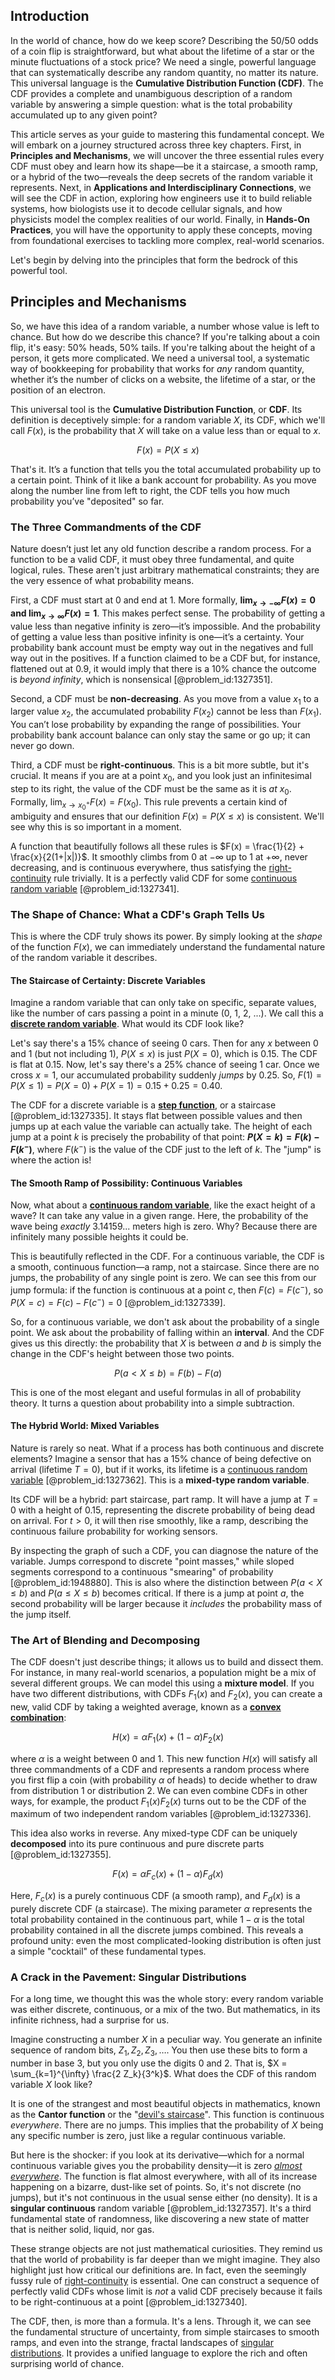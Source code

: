 ## Introduction
In the world of chance, how do we keep score? Describing the 50/50 odds of a coin flip is straightforward, but what about the lifetime of a star or the minute fluctuations of a stock price? We need a single, powerful language that can systematically describe any random quantity, no matter its nature. This universal language is the **Cumulative Distribution Function (CDF)**. The CDF provides a complete and unambiguous description of a random variable by answering a simple question: what is the total probability accumulated up to any given point?

This article serves as your guide to mastering this fundamental concept. We will embark on a journey structured across three key chapters. First, in **Principles and Mechanisms**, we will uncover the three essential rules every CDF must obey and learn how its shape—be it a staircase, a smooth ramp, or a hybrid of the two—reveals the deep secrets of the random variable it represents. Next, in **Applications and Interdisciplinary Connections**, we will see the CDF in action, exploring how engineers use it to build reliable systems, how biologists use it to decode cellular signals, and how physicists model the complex realities of our world. Finally, in **Hands-On Practices**, you will have the opportunity to apply these concepts, moving from foundational exercises to tackling more complex, real-world scenarios.

Let's begin by delving into the principles that form the bedrock of this powerful tool.

## Principles and Mechanisms

So, we have this idea of a random variable, a number whose value is left to chance. But how do we describe this chance? If you're talking about a coin flip, it's easy: 50% heads, 50% tails. If you're talking about the height of a person, it gets more complicated. We need a universal tool, a systematic way of bookkeeping for probability that works for *any* random quantity, whether it’s the number of clicks on a website, the lifetime of a star, or the position of an electron.

This universal tool is the **Cumulative Distribution Function**, or **CDF**. Its definition is deceptively simple: for a random variable $X$, its CDF, which we'll call $F(x)$, is the probability that $X$ will take on a value less than or equal to $x$.

$$F(x) = P(X \le x)$$

That's it. It’s a function that tells you the total accumulated probability up to a certain point. Think of it like a bank account for probability. As you move along the number line from left to right, the CDF tells you how much probability you’ve "deposited" so far.

### The Three Commandments of the CDF

Nature doesn’t just let any old function describe a random process. For a function to be a valid CDF, it must obey three fundamental, and quite logical, rules. These aren't just arbitrary mathematical constraints; they are the very essence of what probability means.

First, a CDF must start at 0 and end at 1. More formally, **$\lim_{x \to -\infty} F(x) = 0$ and $\lim_{x \to \infty} F(x) = 1$**. This makes perfect sense. The probability of getting a value less than negative infinity is zero—it’s impossible. And the probability of getting a value less than positive infinity is one—it’s a certainty. Your probability bank account must be empty way out in the negatives and full way out in the positives. If a function claimed to be a CDF but, for instance, flattened out at $0.9$, it would imply that there is a 10% chance the outcome is *beyond infinity*, which is nonsensical [@problem_id:1327351].

Second, a CDF must be **non-decreasing**. As you move from a value $x_1$ to a larger value $x_2$, the accumulated probability $F(x_2)$ cannot be less than $F(x_1)$. You can’t lose probability by expanding the range of possibilities. Your probability bank account balance can only stay the same or go up; it can never go down.

Third, a CDF must be **right-continuous**. This is a bit more subtle, but it's crucial. It means if you are at a point $x_0$, and you look just an infinitesimal step to its right, the value of the CDF must be the same as it is *at* $x_0$. Formally, $\lim_{x \to x_0^+} F(x) = F(x_0)$. This rule prevents a certain kind of ambiguity and ensures that our definition $F(x) = P(X \le x)$ is consistent. We'll see why this is so important in a moment.

A function that beautifully follows all these rules is $F(x) = \frac{1}{2} + \frac{x}{2(1+|x|)}$. It smoothly climbs from 0 at $-\infty$ up to 1 at $+\infty$, never decreasing, and is continuous everywhere, thus satisfying the [right-continuity](@article_id:170049) rule trivially. It is a perfectly valid CDF for some [continuous random variable](@article_id:260724) [@problem_id:1327341].

### The Shape of Chance: What a CDF's Graph Tells Us

This is where the CDF truly shows its power. By simply looking at the *shape* of the function $F(x)$, we can immediately understand the fundamental nature of the random variable it describes.

#### The Staircase of Certainty: Discrete Variables

Imagine a random variable that can only take on specific, separate values, like the number of cars passing a point in a minute (0, 1, 2, ...). We call this a **[discrete random variable](@article_id:262966)**. What would its CDF look like?

Let's say there's a 15% chance of seeing 0 cars. Then for any $x$ between 0 and 1 (but not including 1), $P(X \le x)$ is just $P(X=0)$, which is $0.15$. The CDF is flat at $0.15$. Now, let's say there's a 25% chance of seeing 1 car. Once we cross $x=1$, our accumulated probability suddenly *jumps* by $0.25$. So, $F(1) = P(X \le 1) = P(X=0) + P(X=1) = 0.15 + 0.25 = 0.40$.

The CDF for a discrete variable is a **[step function](@article_id:158430)**, or a staircase [@problem_id:1327335]. It stays flat between possible values and then jumps up at each value the variable can actually take. The height of each jump at a point $k$ is precisely the probability of that point: **$P(X=k) = F(k) - F(k^-)$**, where $F(k^-)$ is the value of the CDF just to the left of $k$. The "jump" is where the action is!

#### The Smooth Ramp of Possibility: Continuous Variables

Now, what about a **[continuous random variable](@article_id:260724)**, like the exact height of a wave? It can take any value in a given range. Here, the probability of the wave being *exactly* 3.14159... meters high is zero. Why? Because there are infinitely many possible heights it could be.

This is beautifully reflected in the CDF. For a continuous variable, the CDF is a smooth, continuous function—a ramp, not a staircase. Since there are no jumps, the probability of any single point is zero. We can see this from our jump formula: if the function is continuous at a point $c$, then $F(c) = F(c^-)$, so $P(X=c) = F(c) - F(c^-) = 0$ [@problem_id:1327339].

So, for a continuous variable, we don't ask about the probability of a single point. We ask about the probability of falling within an **interval**. And the CDF gives us this directly: the probability that $X$ is between $a$ and $b$ is simply the change in the CDF's height between those two points.

$$P(a < X \le b) = F(b) - F(a)$$

This is one of the most elegant and useful formulas in all of probability theory. It turns a question about probability into a simple subtraction.

#### The Hybrid World: Mixed Variables

Nature is rarely so neat. What if a process has both continuous and discrete elements? Imagine a sensor that has a 15% chance of being defective on arrival (lifetime $T=0$), but if it works, its lifetime is a [continuous random variable](@article_id:260724) [@problem_id:1327362]. This is a **mixed-type random variable**.

Its CDF will be a hybrid: part staircase, part ramp. It will have a jump at $T=0$ with a height of $0.15$, representing the discrete probability of being dead on arrival. For $t > 0$, it will then rise smoothly, like a ramp, describing the continuous failure probability for working sensors.

By inspecting the graph of such a CDF, you can diagnose the nature of the variable. Jumps correspond to discrete "point masses," while sloped segments correspond to a continuous "smearing" of probability [@problem_id:1948880]. This is also where the distinction between $P(a < X \le b)$ and $P(a \le X \le b)$ becomes critical. If there is a jump at point $a$, the second probability will be larger because it *includes* the probability mass of the jump itself.

### The Art of Blending and Decomposing

The CDF doesn't just describe things; it allows us to build and dissect them. For instance, in many real-world scenarios, a population might be a mix of several different groups. We can model this using a **mixture model**. If you have two different distributions, with CDFs $F_1(x)$ and $F_2(x)$, you can create a new, valid CDF by taking a weighted average, known as a **[convex combination](@article_id:273708)**:

$$H(x) = \alpha F_1(x) + (1-\alpha) F_2(x)$$

where $\alpha$ is a weight between 0 and 1. This new function $H(x)$ will satisfy all three commandments of a CDF and represents a random process where you first flip a coin (with probability $\alpha$ of heads) to decide whether to draw from distribution 1 or distribution 2. We can even combine CDFs in other ways, for example, the product $F_1(x)F_2(x)$ turns out to be the CDF of the maximum of two independent random variables [@problem_id:1327336].

This idea also works in reverse. Any mixed-type CDF can be uniquely **decomposed** into its pure continuous and pure discrete parts [@problem_id:1327355].

$$F(x) = \alpha F_c(x) + (1-\alpha) F_d(x)$$

Here, $F_c(x)$ is a purely continuous CDF (a smooth ramp), and $F_d(x)$ is a purely discrete CDF (a staircase). The mixing parameter $\alpha$ represents the total probability contained in the continuous part, while $1-\alpha$ is the total probability contained in all the discrete jumps combined. This reveals a profound unity: even the most complicated-looking distribution is often just a simple "cocktail" of these fundamental types.

### A Crack in the Pavement: Singular Distributions

For a long time, we thought this was the whole story: every random variable was either discrete, continuous, or a mix of the two. But mathematics, in its infinite richness, had a surprise for us.

Imagine constructing a number $X$ in a peculiar way. You generate an infinite sequence of random bits, $Z_1, Z_2, Z_3, \dots$. You then use these bits to form a number in base 3, but you only use the digits 0 and 2. That is, $X = \sum_{k=1}^{\infty} \frac{2 Z_k}{3^k}$. What does the CDF of this random variable $X$ look like?

It is one of the strangest and most beautiful objects in mathematics, known as the **Cantor function** or the "[devil's staircase](@article_id:142522)". This function is continuous *everywhere*. There are no jumps. This implies that the probability of $X$ being any specific number is zero, just like a regular continuous variable.

But here is the shocker: if you look at its derivative—which for a normal continuous variable gives you the probability density—it is zero *[almost everywhere](@article_id:146137)*. The function is flat almost everywhere, with all of its increase happening on a bizarre, dust-like set of points. So, it's not discrete (no jumps), but it's not continuous in the usual sense either (no density). It is a **singular continuous** random variable [@problem_id:1327357]. It's a third fundamental state of randomness, like discovering a new state of matter that is neither solid, liquid, nor gas.

These strange objects are not just mathematical curiosities. They remind us that the world of probability is far deeper than we might imagine. They also highlight just how critical our definitions are. In fact, even the seemingly fussy rule of [right-continuity](@article_id:170049) is essential. One can construct a sequence of perfectly valid CDFs whose limit is *not* a valid CDF precisely because it fails to be right-continuous at a point [@problem_id:1327340].

The CDF, then, is more than a formula. It's a lens. Through it, we can see the fundamental structure of uncertainty, from simple staircases to smooth ramps, and even into the strange, fractal landscapes of [singular distributions](@article_id:265464). It provides a unified language to explore the rich and often surprising world of chance.